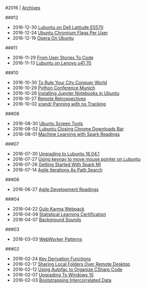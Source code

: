 
#2016 | [Archives](#index/contents.md)

###12
* 2016-12-30 [Lubuntu on Dell Latitude E5570](#blog/2016/2016-12-30-Lubuntu-on-Dell-Latitude-E5570.md)
* 2016-12-24 [Ubuntu Chromium Flags Per User](#blog/2016/2016-12-24-Ubuntu-Chromium-Flags-Per-User.md)
* 2016-12-19 [Opera On Ubuntu](#blog/2016/2016-12-19-Opera-On-Ubuntu.md)

###11
* 2016-11-29 [From User Stories To Code](#blog/2016/2016-11-29-From-User-Stories-To-Code.md)
* 2016-11-13 [Lubuntu on Lenovo u41 70](#blog/2016/2016-11-13-Lubuntu-on-Lenovo-u41-70.md)

###10
* 2016-10-30 [To Rule Your City Conquer World](#blog/2016/2016-10-30-To-Rule-Your-City-Conquer-World.md)
* 2016-10-29 [Python Conference Munich](#blog/2016/2016-10-29-Python-Conference-Munich.md)
* 2016-10-28 [Installing Jupyter Notebooks in Ubuntu](#blog/2016/2016-10-28-Installing-Jupyter-Notebooks-in-Ubuntu.md)
* 2016-10-27 [Remote Retrospectives](#blog/2016/2016-10-27-Remote-Retrospectives.md)
* 2016-10-02 [xrandr Panning with no Tracking](#blog/2016/2016-10-02-xrandr-Panning-with-no-Tracking.md)

###08
* 2016-08-30 [Ubuntu Screen Tools](#blog/2016/2016-08-30-Ubuntu-Screen-Tools.md)
* 2016-08-02 [Lubuntu Closing Chrome Downloads Bar](#blog/2016/2016-08-02-Lubuntu-Closing-Chrome-Downloads-Bar.md)
* 2016-08-01 [Machine Learning with Spark Readings](#blog/2016/2016-08-01-Machine-Learning-with-Spark-Readings.md)

###07
* 2016-07-30 [Upgrading to Lubuntu 16.04.1](#blog/2016/2016-07-30-Upgrading-to-Lubuntu-16.04.1.md)
* 2016-07-27 [Using keynav to move mouse pointer on Lubuntu](#blog/2016/2016-07-27-Using-keynav-to-move-mouse-pointer-on-Lubuntu.md)
* 2016-07-26 [Getting Started With Spark Ml](#blog/2016/2016-07-26-Getting-Started-With-Spark-Ml.md)
* 2016-07-14 [Agile Iterations As Path Search](#blog/2016/2016-07-14-Agile-Iterations-As-Path-Search.md)

###06
* 2016-06-27 [Agile Development Readings](#blog/2016/2016-06-27-Agile-Development-Readings.md)

###04
* 2016-04-22 [Gulp Karma Webpack](#blog/2016/2016-04-22-Gulp-Karma-Webpack.md)
* 2016-04-09 [Statistical Learning Certification](#blog/2016/2016-04-09-Statistical-Learning-Certification.md)
* 2016-04-07 [Background Sounds](#blog/2016/2016-04-07-Background-Sounds.md)

###03
* 2016-03-03 [WebWorker Patterns](#blog/2016/2016-03-03-WebWorker-Patterns.md)

###02
* 2016-02-24 [Key Derivation Functions](#blog/2016/2016-02-24-Key-Derivation-Functions.md)
* 2016-02-17 [Sharing Local Folders Over Remote Desktop](#blog/2016/2016-02-17-Sharing-Local-Folders-Over-Remote-Desktop.md)
* 2016-02-12 [Using Autofac to Organize CSharp Code](#blog/2016/2016-02-12-Using-Autofac-to-Organize-CSharp-Code.md)
* 2016-02-07 [Upgrading To Windows 10](#blog/2016/2016-02-07-Upgrading-To-Windows-10.md)
* 2016-02-03 [Bootstrapping Intercorrelated Data](#blog/2016/2016-02-03-Bootstrapping-Intercorrelated-Data.md)
